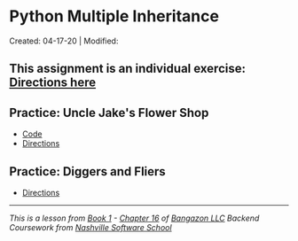 # Python Multiple Inheritance

Created: 04-17-20 | Modified:

This assignment is an individual exercise: [Directions here](https://github.com/TrinityTerry/py-multi-inheritance/blob/master/directions/directions.md)
---

## Practice: Uncle Jake's Flower Shop
- [Code](https://github.com/TrinityTerry/py-multi-inheritance/blob/master/uncle-jake/py-files/main.py#L1)
- [Directions](https://github.com/TrinityTerry/py-multi-inheritance/blob/master/directions/directions.md#practice-uncle-jakes-flower-shop)

## Practice: Diggers and Fliers
<!-- - [Code]() -->
- [Directions](https://github.com/TrinityTerry/py-multi-inheritance/blob/master/directions/directions.md#practice-diggers-and-fliers)

---
_This is a lesson from [Book 1](https://github.com/nashville-software-school/bangazon-llc/tree/master/book-1-orientation) - [Chapter 16](https://github.com/nashville-software-school/bangazon-llc/blob/master/book-1-orientation/chapters/MULTIPLE_INHERITANCE.md) of [Bangazon LLC](https://github.com/nashville-software-school/bangazon-llc) Backend Coursework from [Nashville Software School](https://github.com/nashville-software-school)_